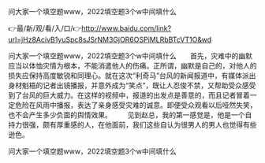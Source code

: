 问大家一个填空题www，2022填空题3个w中间填什么

👉最/新/观/看/入/口/👉http://www.baidu.com/link?url=jHz8AcivB1yuSpc8sJSrNM3GjOR6OSPiMLRbBTcVT1O&wd

问大家一个填空题www，2022填空题3个w中间填什么　　首先，灾难中的幽默应当以体恤灾情为根本，不能消遣他人的伤痛。正所谓，幽默是自己的，对他人的损失应保持高度敏锐和同理心。就在这次“利奇马”台风的新闻报道中，有媒体派出身材魁梧的记者出镜播报，并意外成为“笑点”，既让人忍俊不禁，又帮助受众感受到了台风的巨大威力。在这样的视频中，报道的出发点是善意的，而且记者冒着一定危险在风雨中播报，表达了亲身感受灾难的诚意。即便受众观看以后哑然失笑，也不会产生多少负面的舆情效果。
　　见到赵总，我的第一感觉是，他是一个自持力很强，颇有厚重感的人，在他面前，我们这些自认为很男人的男人也觉得有些逊色。


问大家一个填空题www，2022填空题3个w中间填什么
